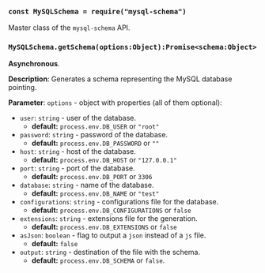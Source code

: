 
### `const MySQLSchema = require("mysql-schema")`

Master class of the `mysql-schema` API.




### `MySQLSchema.getSchema(options:Object):Promise<schema:Object>`



**Asynchronous**.


**Description**:  Generates a schema representing the MySQL database pointing.


**Parameter**:  `options` - object with properties (all of them optional):

   - `user`:           `string` - user of the database.
       - **default:** `process.env.DB_USER` or `"root"`
   - `password`:       `string` - password of the database.
       - **default:** `process.env.DB_PASSWORD` or `""`
   - `host`:           `string` - host of the database.
       - **default:** `process.env.DB_HOST` or `"127.0.0.1"`
   - `port`:           `string` - port of the database.
       - **default:** `process.env.DB_PORT` or `3306`
   - `database`:       `string` - name of the database.
       - **default:** `process.env.DB_NAME` or `"test"`
   - `configurations`: `string` - configurations file for the database.
       - **default:** `process.env.DB_CONFIGURATIONS` or `false`
   - `extensions`:     `string` - extensions file for the generation.
       - **default:** `process.env.DB_EXTENSIONS` or `false`
   - `asJson`:         `boolean` - flag to output a `json` instead of a `js` file.
       - **default:** `false`
   - `output`:         `string` - destination of the file with the schema.
       - **default:** `process.env.DB_SCHEMA` or `false`.



